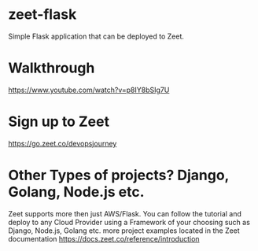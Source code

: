 # zeet-flask
Simple Flask application that can be deployed to Zeet.

# Walkthrough
https://www.youtube.com/watch?v=p8IY8bSIg7U

# Sign up to Zeet
https://go.zeet.co/devopsjourney

# Other Types of projects? Django, Golang, Node.js etc.
Zeet supports more then just AWS/Flask.  You can follow the tutorial and deploy to any Cloud Provider using a Framework of your choosing such as Django, Node.js, Golang etc.  more project examples located in the Zeet documentation https://docs.zeet.co/reference/introduction

